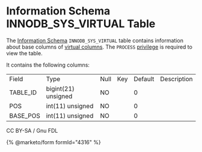 # Information Schema INNODB\_SYS\_VIRTUAL Table

The [Information Schema](../../) `INNODB_SYS_VIRTUAL` table contains information about base columns of [virtual columns](../../../../../data-definition/create/generated-columns.md). The `PROCESS` [privilege](../../../../../account-management-sql-statements/grant.md) is required to view the table.

It contains the following columns:

|           |                     |      |     |         |             |
| --------- | ------------------- | ---- | --- | ------- | ----------- |
| Field     | Type                | Null | Key | Default | Description |
| TABLE\_ID | bigint(21) unsigned | NO   |     | 0       |             |
| POS       | int(11) unsigned    | NO   |     | 0       |             |
| BASE\_POS | int(11) unsigned    | NO   |     | 0       |             |

CC BY-SA / Gnu FDL

{% @marketo/form formId="4316" %}
